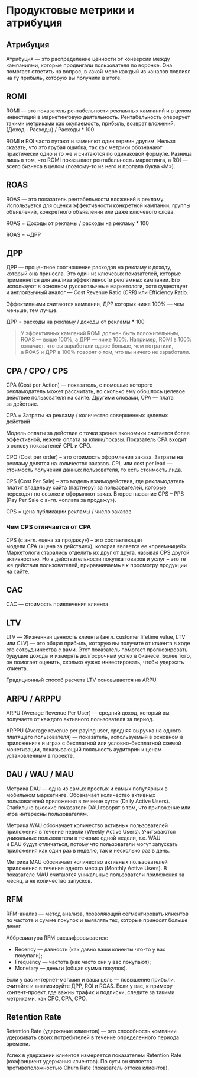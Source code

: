 # Продуктовые метрики и атрибуция

## Атрибуция
Атрибуция — это распределение ценности от конверсии между кампаниями, которые продвигали пользователя по воронке. Она помогает ответить на вопрос, в какой мере каждый из каналов повлиял на ту прибыль, которую вы получили в итоге.

## ROMI
ROMI — это показатель рентабельности рекламных кампаний и в целом инвестиций в маркетинговую деятельность. Рентабельность оперирует такими метриками как окупаемость, прибыль, возврат вложений.
(Доход - Расходы) / Расходы * 100

ROMI и ROI часто путают и заменяют один термин другим. Нельзя сказать, что это грубая ошибка, так как метрики обозначают практически одно и то же и считаются по одинаковой формуле. Разница лишь в том, что ROMI показывает рентабельность маркетинга, а ROI — всего бизнеса в целом (поэтому-то из него и пропала буква «M»).

## ROAS
ROAS — это показатель рентабельности вложений в рекламу. Используется для оценки эффективности конкретной кампании, группы объявлений, конкретного объявления или даже ключевого слова.

ROAS = Доходы от рекламы / расходы на рекламу * 100

ROAS = ~ДРР

## ДРР
ДРР — процентное соотношение расходов на рекламу к доходу, который она принесла. Это один из ключевых показателей, которые применяется для анализа эффективности рекламных кампаний. Его используют в основном русскоязычные маркетологи, хотя существует и англоязычный аналог — Cost Revenue Ratio (CRR) или Efficiency Ratio.

Эффективными считаются кампании, ДРР которых ниже 100% — чем меньше, тем лучше.

ДРР = расходы на рекламу / доходы от рекламы * 100

> У эффективных кампаний ROMI должен быть положительным, ROAS — выше 100%, а ДРР — ниже 100%. Например, ROMI в 100% означает, что вы заработали вдвое больше, чем потратили, а ROAS и ДРР в 100% говорят о том, что вы ничего не заработали.

## CPA / CPO / CPS
CPA (Cost per Action) — показатель, с помощью которого рекламодатель может рассчитать, во сколько ему обошлось целевое действие пользователя на сайте. Другими словами, CPA — плата за действие.

CPA = Затраты на рекламу / количество совершенных целевых действий

Модель оплаты за действие с точки зрения экономики считается более эффективной, нежели оплата за клики/показы. Показатель CPA входит в основу показателей CPL и CPO.

CPO (Cost per order) – это стоимость оформления заказа. Затраты на рекламу делятся на количество заказов.
CPL или cost per lead — стоимость получения данных пользователя, то есть стоимость лида.

CPS (Cost Per Sale) – это модель взаимодействия, где рекламодатель платит владельцу сайта (партнеру) за пользователей, которые переходят по ссылке и оформляют заказ.
Второе название CPS – PPS (Pay Per Sale с англ. «оплата за продажу»).

CPS = цена публикации рекламы / число заказов

### Чем CPS отличается от СРА
CPS (с англ. «цена за продажу») – это составляющая модели СРА («цена за действие»), которая является ее «преемницей». Маркетологи старались отделить их друг от друга, называя CPS другой активностью. Но в действительности покупка товаров и услуг – это те же действия пользователей, приравниваемые к просмотру продукции на сайте.

## CAC
CAC — стоимость привлечения клиента

## LTV
LTV — Жизненная ценность клиента (англ. customer lifetime value, LTV или CLV) — это общая прибыль, которую вы получите от клиента в ходе его сотрудничества с вами. Этот показатель помогает прогнозировать будущие доходы и измерять долгосрочный успех в бизнесе. Более того, он помогает оценить, сколько нужно инвестировать, чтобы удержать клиента.

Традиционный способ расчета  LTV основывается на ARPU.

## ARPU / ARPPU
ARPU (Average Revenue Per User) — средний доход, который вы получаете от каждого активного пользователя за период.

ARPPU (Average revenue per paying user, средняя выручка на одного платящего пользователя) — показатель, используемый в основном в приложениях и играх с бесплатной или условно-бесплатной схемой монетизации, показывающий лояльность аудитории к ценам установленным в проекте.

## DAU / WAU / MAU
Метрика DAU — одна из самых простых и самых популярных в мобильном маркетинге. Обозначает количество активных пользователей приложения в течение суток (Daily Active Users). Стабильно высокие показатели DAU говорят о том, что приложение или игра интересны пользователям.

Метрика WAU обозначает количество активных пользователей приложения в течение недели (Weekly Active Users). Учитываются уникальные пользователи в течение одной недели, т.е. WAU и DAU будут отличаться, потому что пользователи могут запускать приложения как один раз в неделю, так и несколько раз в день.

Метрика MAU обозначает количество активных пользователей приложения в течение одного месяца (Monthly Active Users). В показателе MAU считаются уникальные пользователи приложения за месяц, а не количество запусков.

## RFM
RFM-анализ — метод анализа, позволяющий сегментировать клиентов по частоте и сумме покупок и выявлять тех, которые приносят больше денег.

Аббревиатура RFM расшифровывается:
- Recency — давность (как давно ваши клиенты что-то у вас покупали);
- Frequency — частота (как часто они у вас покупают);
- Monetary — деньги (общая сумма покупок).

Если у вас интернет-магазин и ваша цель — повышение прибыли, считайте и анализируйте ДРР, ROI и ROAS. Если у вас, к примеру контент-проект, где важны трафик и подписки, следите за такими метриками, как CPC, CPA, CPO.

## Retention Rate
Retention Rate (удержание клиентов) — это способность компании удерживать своих потребителей в течение определенного периода времени.

Успех в удержании клиентов измеряется показателем Retention Rate (коэффициент удержания клиентов). По сути он является противоположностью Churn Rate (показатель оттока клиентов).
